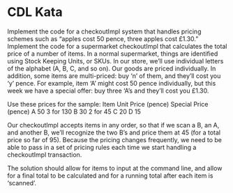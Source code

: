 # CDL Kata

Implement the code for a checkoutImpl system that handles pricing schemes such as “apples cost 50 pence, three apples cost £1.30.”
Implement the code for a supermarket checkoutImpl that calculates the total price of a number of items. In a normal supermarket, things are identified using Stock Keeping Units, or SKUs. In our store, we’ll use individual letters of the alphabet (A, B, C, and so on). Our goods are priced individually. In addition, some items are multi-priced: buy ‘n’ of them, and they’ll cost you ‘y’ pence. For example, item ‘A’ might cost 50 pence individually, but this week we have a special offer: buy three ‘A’s and they’ll cost you £1.30.

Use these prices for the sample:
Item	Unit Price (pence)	Special Price (pence)
A	50	3 for 130
B	30	2 for 45
C	20
D	15

Our checkoutImpl accepts items in any order, so that if we scan a B, an A, and another B, we’ll recognize the two B’s and price them at 45 (for a total price so far of 95). Because the pricing changes frequently, we need to be able to pass in a set of pricing rules each time we start handling a checkoutImpl transaction.

The solution should allow for items to input at the command line, and allow for a final total to be calculated and for a running total after each item is ‘scanned’.

